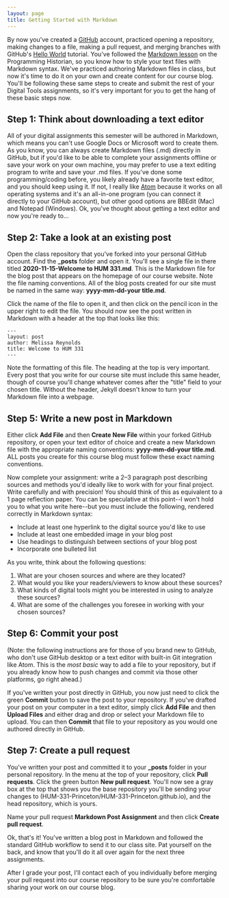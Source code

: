 ```yaml
---
layout: page
title: Getting Started with Markdown
---
```


By now you've created a [GitHub](https://github.com) account, practiced opening a repository, making changes to a file, making a pull request, and merging branches with GitHub's [Hello World](https://guides.github.com/activities/hello-world/) tutorial. You've followed the [Markdown lesson](https://programminghistorian.org/en/lessons/getting-started-with-markdown) on the Programming Historian, so you know how to style your text files with Markdown syntax. We've practiced authoring Markdown files in class, but now it's time to do it on your own and create content for our course blog. You'll be following these same steps to create and submit the rest of your Digital Tools assignments, so it's very important for you to get the hang of these basic steps now.

## Step 1: Think about downloading a text editor

All of your digital assignments this semester will be authored in Markdown, which means you can't use Google Docs or Microsoft word to create them. As you know, you can always create Markdown files (.md) directly in GitHub, but if you'd like to be able to complete your assignments offline or save your work on your own machine, you may prefer to use a text editing program to write and save your .md files. If you've done some programming/coding before, you likely already have a favorite text editor, and you should keep using it. If not, I really like [Atom](https://atom.io) because it works on all operating systems and it's an all-in-one program (you can connect it directly to your GitHub account), but other good options are BBEdit (Mac) and Notepad (Windows). Ok, you've thought about getting a text editor and now you're ready to...

## Step 2: Take a look at an existing post

Open the class repository that you've forked into your personal GitHub account. Find the **_posts** folder and open it. You'll see a single file in there titled **2020-11-15-Welcome to HUM 331.md**. This is the Markdown file for the blog post that appears on the homepage of our course website. Note the file naming conventions. All of the blog posts created for our site must be named in the same way: **yyyy-mm-dd-your title.md**.

Click the name of the file to open it, and then click on the pencil icon in the upper right to edit the file. You should now see the post written in Markdown with a header at the top that looks like this:

 ```
 ---
 layout: post
 author: Melissa Reynolds
 title: Welcome to HUM 331
 ---
 ```

Note the formatting of this file. The heading at the top is very important. Every post that you write for our course site must include this same header, though of course you'll change whatever comes after the "title" field to your chosen title. Without the header, Jekyll doesn't know to turn your Markdown file into a webpage.

## Step 5: Write a new post in Markdown

Either click **Add File** and then **Create New File** within your forked GitHub repository, or open your text editor of choice and create a new Markdown file with the appropriate naming conventions: **yyyy-mm-dd-your title.md**. ALL posts you create for this course blog must follow these exact naming conventions.

Now complete your assignment: write a 2–3 paragraph post describing sources and methods you'd ideally like to work with for your final project. Write carefully and with precision! You should think of this as equivalent to a 1 page reflection paper. You can be speculative at this point--I won't hold you to what you write here--but you must include the following, rendered correctly in Markdown syntax:

- Include at least one hyperlink to the digital source you'd like to use
- Include at least one embedded image in your blog post
- Use headings to distinguish between sections of your blog post
- Incorporate one bulleted list

As you write, think about the following questions:

1. What are your chosen sources and where are they located?
2. What would you like your readers/viewers to know about these sources?
3. What kinds of digital tools might you be interested in using to analyze these sources?
4. What are some of the challenges you foresee in working with your chosen sources?

## Step 6: Commit your post

(Note: the following instructions are for those of you brand new to GitHub, who don't use GitHub desktop or a text editor with built-in Git integration like Atom. This is the *most basic* way to add a file to your repository, but if you already know how to push changes and commit via those other platforms, go right ahead.)

If you've written your post directly in GitHub, you now just need to click the green **Commit** button to save the post to your repository. If you've drafted your post on your computer in a text editor, simply click **Add File** and then **Upload Files** and either drag and drop or select your Markdown file to upload. You can then **Commit** that file to your repository as you would one authored directly in GitHub.

## Step 7: Create a pull request

You've written your post and committed it to your **_posts** folder in your personal repository. In the menu at the top of your repository, click **Pull requests**. Click the green button **New pull request**. You'll now see a gray box at the top that shows you the base repository you'll be sending your changes to (HUM-331-Princeton/HUM-331-Princeton.github.io), and the head repository, which is yours.

Name your pull request **Markdown Post Assignment** and then click **Create pull request**.

Ok, that's it! You've written a blog post in Markdown and followed the standard GitHub workflow to send it to our class site. Pat yourself on the back, and know that you'll do it all over again for the next three assignments.

After I grade your post, I'll contact each of you individually before merging your pull request into our course repository to be sure you're comfortable sharing your work on our course blog.
